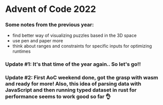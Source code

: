 # Advent of Code 2022

### Some notes from the previous year:
* find better way of visualizing puzzles based in the 3D space
* use pen and paper more
* think about ranges and constraints for specific inputs for optimizing runtimes

### Update #1: It's that time of the year again.. So let's go!!
### Update #2: First AoC weekend done, got the grasp with wasm and ready for more! Also, this idea of parsing data with JavaScript and then running typed dataset in rust for performance seems to work good so far 👌
